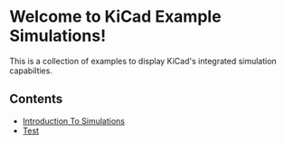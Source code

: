 # Welcome to KiCad Example Simulations!

This is a collection of examples to display KiCad's integrated simulation capabilties.

## Contents

- [Introduction To Simulations](introduction_to_simulations.md)
- [Test](test.md)

